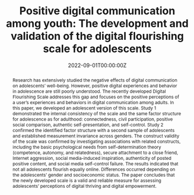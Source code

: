 ---
abstract: "Research has extensively studied the negative effects of digital communication on adolescents’ well-being. However, positive digital experiences and behavior in adolescence are still poorly understood. The recently developed Digital Flourishing Scale addresses this gap and focuses on the positive perceptions of a user’s experiences and behaviors in digital communication among adults. In this paper, we developed an adolescent version of this scale. Study 1 demonstrated the internal consistency of the scale and the same factor structure for adolescence as for adulthood: connectedness, civil participation, positive social comparison, authentic self-presentation, and self-control. Study 2 confirmed the identified factor structure with a second sample of adolescents and established measurement invariance across genders. The construct validity of the scale was confirmed by investigating associations with related constructs, including the basic psychological needs from self-determination theory (competence, autonomy, and relatedness), secure attachment to a close friend, Internet aggression, social media-induced inspiration, authenticity of posted positive content, and social media self-control failure. The results indicated that not all adolescents flourish equally online. Differences occurred depending on the adolescents’ gender and socioeconomic status. The paper concludes that the newly developed scale is a valid and reliable measure for assessing adolescents’ perceptions of digital thriving and digital empowerment."
authors:
- Jasmina Rosič
- Sophie H. Janicke-Bowles
- admin
- Bojana Lobe
- Laura Vandenbosch
date: "2022-09-01T00:00:00Z"
doi: "10.3389/fdgth.2022.975557"
featured: false
image:
  caption: ""
  focal_point: ""
  preview_only: false
projects: [ERC-mimic]
publication: ""
publication_short: ""
publication_types:
- "2"
publishDate: ""
slides: ""
summary:
tags:
- Scale development
- Digital flourishing
- Digital communication
- Positive media psychology
- Well-being
- Adolescents
title: "Positive digital communication among youth: The development and validation of the digital flourishing scale for adolescents"
url_code: "https://osf.io/9wuyb/?view_only=9e64aa7358ed40a0823a8cb75c49c3ae"
url_dataset: "https://osf.io/9wuyb/?view_only=9e64aa7358ed40a0823a8cb75c49c3ae"
url_pdf: ""
url_poster: ""
url_project: ""
url_slides: ""
url_source: ""
url_video: ""
---